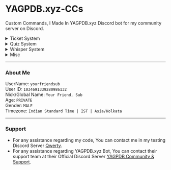 # YAGPDB.xyz-CCs
Custom Commands, I Made In YAGPDB.xyz Discord bot for my community server on Discord.

<details>
  <summary>Ticket System</summary>
    <ul>
      <li><a href="https://github.com/YourFriendSub/YAGPDB.xyz-CCs/tree/main/Ticket%20System">Open Folder</a>
        <ul>
          <li><a href="https://github.com/YourFriendSub/YAGPDB.xyz-CCs/tree/main/Ticket%20System/Code%20Files">Code Files</a>
            <ul>
              <li><a href="https://github.com/YourFriendSub/YAGPDB.xyz-CCs/blob/main/Ticket%20System/Code%20Files/Command.yag">Command</a></li>
              <li><a href="https://github.com/YourFriendSub/YAGPDB.xyz-CCs/blob/main/Ticket%20System/Code%20Files/Component.yag">Component</a></li>
              <li><a href="https://github.com/YourFriendSub/YAGPDB.xyz-CCs/blob/main/Ticket%20System/Code%20Files/Modal.yag">Modal</a></li>
              <li><a href="https://github.com/YourFriendSub/YAGPDB.xyz-CCs/blob/main/Ticket%20System/Code%20Files/Ticket.yag">Ticket</a></li>
            </ul>
          </li>
        </ul>
      </li>
    </ul>
</details>

<details>
  <summary>Quiz System</summary>
    <ul>
      <li><a href="https://github.com/YourFriendSub/YAGPDB.xyz-CCs/tree/main/Quiz%20System">Open Folder</a>
        <ul>
          <li><a href="https://github.com/YourFriendSub/YAGPDB.xyz-CCs/tree/main/Quiz%20System/Code%20Files">Code Files</a>
            <ul>
              <li><a href="https://github.com/YourFriendSub/YAGPDB.xyz-CCs/blob/main/Quiz%20System/Code%20Files/Command.yag">Command</a></li>
              <li><a href="https://github.com/YourFriendSub/YAGPDB.xyz-CCs/blob/main/Quiz%20System/Code%20Files/Component-1.yag">Component</a></li>
              <li><a href="https://github.com/YourFriendSub/YAGPDB.xyz-CCs/blob/main/Quiz%20System/Code%20Files/Component-2.yag">Component</a></li>
              <li><a href="https://github.com/YourFriendSub/YAGPDB.xyz-CCs/blob/main/Quiz%20System/Code%20Files/Modal.yag">Modal</a></li>
            </ul>
          </li>
        </ul>
      </li>
    </ul>
</details>

<details>
  <summary>Whisper System</summary>
    <ul>
      <li><a href="https://github.com/YourFriendSub/YAGPDB.xyz-CCs/tree/main/Whisper%20System">Open Folder</a>
        <ul>
          <li><a href="https://github.com/YourFriendSub/YAGPDB.xyz-CCs/tree/main/Whisper%20System/Code%20Files">Code Files</a>
            <ul>
              <li><a href="https://github.com/YourFriendSub/YAGPDB.xyz-CCs/blob/main/Whisper%20System/Code%20Files/Command.yag">Command</a></li>
              <li><a href="https://github.com/YourFriendSub/YAGPDB.xyz-CCs/blob/main/Whisper%20System/Code%20Files/Component.yag">Component</a></li>
            </ul>
          </li>
        </ul>
      </li>
    </ul>
</details>
  
<details>
   <summary>Misc</summary>
     <ul>
      <li><a href="https://github.com/YourFriendSub/YAGPDB.xyz-CCs/tree/main/misc">Open Folder</a>
        <ul>
          <li><a href="https://github.com/YourFriendSub/YAGPDB.xyz-CCs/blob/main/misc/ChannelTopic.yag">ChannelTopic</a></li>
<li><a href="https://github.com/YourFriendSub/YAGPDB.xyz-CCs/blob/main/misc/Calendar.yag">Calendar</a></li>
          <li><a href="https://github.com/YourFriendSub/YAGPDB.xyz-CCs/blob/main/misc/Icon.yag">Icon</a></li>
          <li><a href="https://github.com/YourFriendSub/YAGPDB.xyz-CCs/blob/main/misc/CharacterInfo.yag">CharacterInfo</a></li>
          <li><a href="https://github.com/YourFriendSub/YAGPDB.xyz-CCs/blob/main/misc/MemberCountGraph.yag">MemberCount</a></li>
        </ul>
      </li>
     </ul>
   </details>

---
### About Me
UserName: `yourfriendsub`
<br>
User ID: `1034691339280986132`
<br>
Nick/Global Name: `Your Friend, Sub`
<br>
Age: `PRIVATE`
<br>
Gender: `MALE`
<br>
Timezone: `Indian Standard Time | IST | Asia/Kolkata`

---
### Support
- For any assistance regarding my code, You can contact me in my testing Discord Server [Qwerty](https://discord.com/invite/2gjARJxh9V).
- For any assistance regarding YAGPDB.xyz Bot, You can contact their support team at their Official Discord Server [YAGPDB Community & Support](https://discord.com/invite/Yagpdb).

